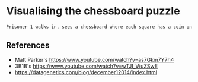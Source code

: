 # Visualising the chessboard puzzle

```txt
Prisoner 1 walks in, sees a chessboard where each square has a coin on top, flipped either to heads or tails.  The warden places the key under one of the squares, which prisoner 1 sees.  Before he leaves, he must turn over one and only one coin.  Prisoner 2 then walks in and is supposed to be able to figure out which squares the key is in just by looking at the arrangement of coins.
```

## References

- Matt Parker's https://www.youtube.com/watch?v=as7Gkm7Y7h4
- 3B1B's https://www.youtube.com/watch?v=wTJI_WuZSwE
- https://datagenetics.com/blog/december12014/index.html
